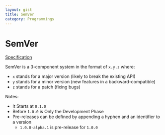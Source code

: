 ```yaml
---
layout: gist
title: SemVer
category: Programmings
---
```

# SemVer

[Specification](https://semver.org/)

SemVer is a 3-component system in the format of `x.y.z` where:
- `x` stands for a major version (likely to break the existing API)
- `y` stands for a minor version (new features in a backward-compatible)
- `z` stands for a patch (fixing bugs)

Notes: 
- It Starts at `0.1.0`
- Before `1.0.0` is Only the Development Phase
- Pre-releases can be defined by appending a hyphen and an identifier to a version
  -  `1.0.0-alpha.1` is pre-release for `1.0.0`
